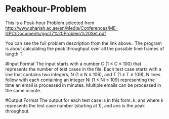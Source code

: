 # Peakhour-Problem
This is a Peak-hour Problem selected from http://www.sharjah.ac.ae/en/Media/Conferences/ME-GPC/Documents/gpc17%20Problem%20Set.pdf

You can see the full problem description from the link above..
The program is about calculating the peak throughput over all the possible time frames of length T.

#Input Format
The input starts with a number C (1 ≤ C ≤ 100) that represents the number of test cases in the file.
Each test case starts with a line that contains two integers, N (1 ≤ N ≤ 106), and T (1 ≤ T ≤ 109), 
N lines follow with each containing an integer Ni (1 ≤ Ni ≤ 109) representing the time an email is processed in minutes. Multiple emails can be processed in the same minute.

#Output Format
The output for each test case is in this form: k. ans where k represents the test case number (starting at 1), and ans is the peak throughput. 
